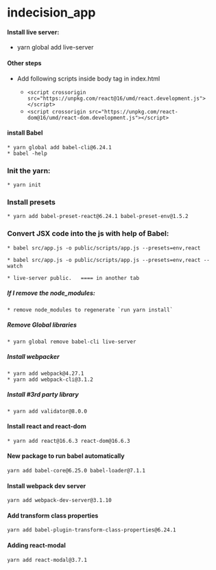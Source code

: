# indecision_app

#### Install live server:
* yarn global add live-server

#### Other steps
* Add following scripts inside body tag in index.html

	* `<script crossorigin src="https://unpkg.com/react@16/umd/react.development.js"></script>`
	* `<script crossorigin src="https://unpkg.com/react-dom@16/umd/react-dom.development.js"></script>`

#### install Babel 
	* yarn global add babel-cli@6.24.1
	* babel -help

### Init the yarn:
    * yarn init

### Install presets

    * yarn add babel-preset-react@6.24.1 babel-preset-env@1.5.2

### Convert JSX code into the js with help of Babel:

    * babel src/app.js -o public/scripts/app.js --presets=env,react

    * babel src/app.js -o public/scripts/app.js --presets=env,react --watch
	   
	* live-server public.   ==== in another tab

      
##### If I remove the node_modules: 
    * remove node_modules to regenerate `run yarn install`
    
    

##### Remove Global libraries
    * yarn global remove babel-cli live-server
    
##### Install webpacker
    * yarn add webpack@4.27.1
    * yarn add webpack-cli@3.1.2
    
##### Install #3rd party library
    * yarn add validator@8.0.0
    
#### Install react and react-dom
    * yarn add react@16.6.3 react-dom@16.6.3
    
#### New package to run babel automatically
    yarn add babel-core@6.25.0 babel-loader@7.1.1
    
#### Install webpack dev server
    yarn add webpack-dev-server@3.1.10 
    
#### Add transform class properties
    yarn add babel-plugin-transform-class-properties@6.24.1              
    
#### Adding react-modal
    yarn add react-modal@3.7.1
    
         
